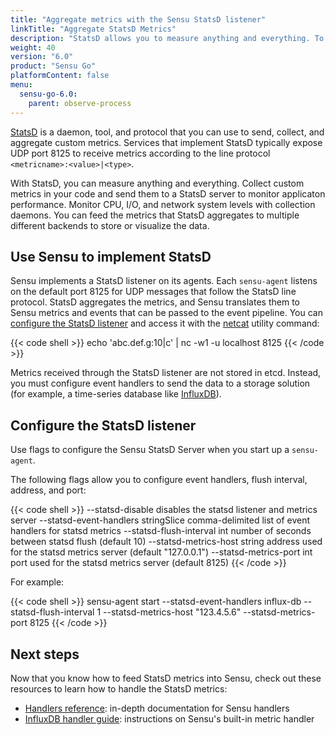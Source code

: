 ```yaml
---
title: "Aggregate metrics with the Sensu StatsD listener"
linkTitle: "Aggregate StatsD Metrics"
description: "StatsD allows you to measure anything and everything. To monitor application performance, collect custom metrics in your code and send them to a StatsD server. You can also monitor CPU, I/0, and network utilization with collection daemons. Sensu agents include a listener to send StatsD metrics to the event pipeline. Read the guide to get started."
weight: 40
version: "6.0"
product: "Sensu Go"
platformContent: false
menu:
  sensu-go-6.0:
    parent: observe-process
---
```


[StatsD][1] is a daemon, tool, and protocol that you can use to send, collect, and aggregate custom metrics.
Services that implement StatsD typically expose UDP port 8125 to receive metrics according to the line protocol `<metricname>:<value>|<type>`.

With StatsD, you can measure anything and everything.
Collect custom metrics in your code and send them to a StatsD server to monitor applicaton performance.
Monitor CPU, I/O, and network system levels with collection daemons.
You can feed the metrics that StatsD aggregates to multiple different backends to store or visualize the data.

## Use Sensu to implement StatsD

Sensu implements a StatsD listener on its agents.
Each `sensu-agent` listens on the default port 8125 for UDP messages that follow the StatsD line protocol.
StatsD aggregates the metrics, and Sensu translates them to Sensu metrics and events that can be passed to the event pipeline.
You can [configure the StatsD listener][4] and access it with the [netcat][4] utility command:

{{< code shell >}}
echo 'abc.def.g:10|c' | nc -w1 -u localhost 8125
{{< /code >}}

Metrics received through the StatsD listener are not stored in etcd.
Instead, you must configure event handlers to send the data to a storage solution (for example, a time-series database like [InfluxDB][3]).

## Configure the StatsD listener

Use flags to configure the Sensu StatsD Server when you start up a `sensu-agent`.

The following flags allow you to configure event handlers, flush interval, address, and port:

{{< code shell >}}
--statsd-disable                      disables the statsd listener and metrics server
--statsd-event-handlers stringSlice   comma-delimited list of event handlers for statsd metrics
--statsd-flush-interval int           number of seconds between statsd flush (default 10)
--statsd-metrics-host string          address used for the statsd metrics server (default "127.0.0.1")
--statsd-metrics-port int             port used for the statsd metrics server (default 8125)
{{< /code >}}

For example:

{{< code shell >}}
sensu-agent start --statsd-event-handlers influx-db --statsd-flush-interval 1 --statsd-metrics-host "123.4.5.6" --statsd-metrics-port 8125
{{< /code >}}

## Next steps

Now that you know how to feed StatsD metrics into Sensu, check out these resources to learn how to handle the StatsD metrics:

* [Handlers reference][2]: in-depth documentation for Sensu handlers
* [InfluxDB handler guide][3]: instructions on Sensu's built-in metric handler

[1]: https://github.com/statsd/statsd
[2]: ../../reference/handlers/
[3]: ../influx-db-metric-handler/
[4]: #configure-the-statsd-listener
[5]: https://github.com/statsd/statsd
